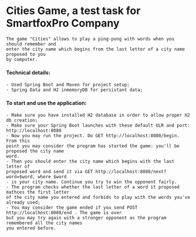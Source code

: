 # Cities Game, a test task for SmartfoxPro Company

    The game "Cities" allows to play a ping-pong with words when you should remember and
    enter the city name which begins from the last letter of a city name proposed to you
    by computer.
    
#### Technical details:
    - Used Spring Boot and Maven for project setup;
    - Spring Data and H2 inmemoryDB for persistant data;
    
#### To start and use the application:
    - Make sure you have installed H2 database in order to allow proper H2 db creation;
    - Make sure your Spring Boot launches with these default ULR and port:
    http://localhost:8080
    - Now you may run the project. Do GET http://localhost:8080/begin. From this 
    point you may consider the program has started the game: you'll be proposed the city name 
    word. 
    - Then you should enter the city name which begins with the last letter of 
    proposed word and send it via GET http://localhost:8080/next?word=$word, where $word 
    - is your city name. Continue you try to win the opponent fairly.
    - The program checks whether the last letter of a word it proposed mathces the first letter
    of the city name you entered and forbids to play with the words you've already used;
    - You may consider the game ended if you send POST http://localhost:8080/end . The game is over
    but you may try again with a stronger opponent as the program remembered all the city names 
    you entered before.